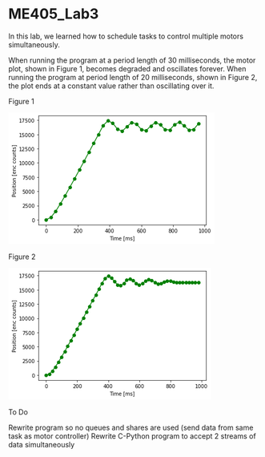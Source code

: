 # ME405_Lab3

In this lab, we learned how to schedule tasks to control multiple motors simultaneously.

When running the program at a period length of 30 milliseconds, the motor plot, shown in Figure 1, becomes degraded and oscillates forever. 
When running the program at period length of 20 milliseconds, shown in Figure 2, the plot ends at a constant value rather than oscillating over it.

Figure 1

![Figure 1](30ms_Step.png)


Figure 2

![Figure 1](20ms_Step.png)


To Do

Rewrite program so no queues and shares are used (send data from same task as motor controller)
Rewrite C-Python program to accept 2 streams of data simultaneously
